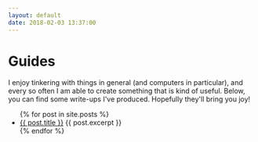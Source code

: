 ```yaml
---
layout: default
date: 2018-02-03 13:37:00
---
```


# Guides #

I enjoy tinkering with things in general (and computers in particular), and
every so often I am able to create something that is kind of useful.
Below, you can find some write-ups I've produced.
Hopefully they'll bring you joy!

<ul>
  {% for post in site.posts %}
    <li>
      <a href="{{ post.url }}">{{ post.title }}</a>
      {{ post.excerpt }}
    </li>
  {% endfor %}
</ul>

